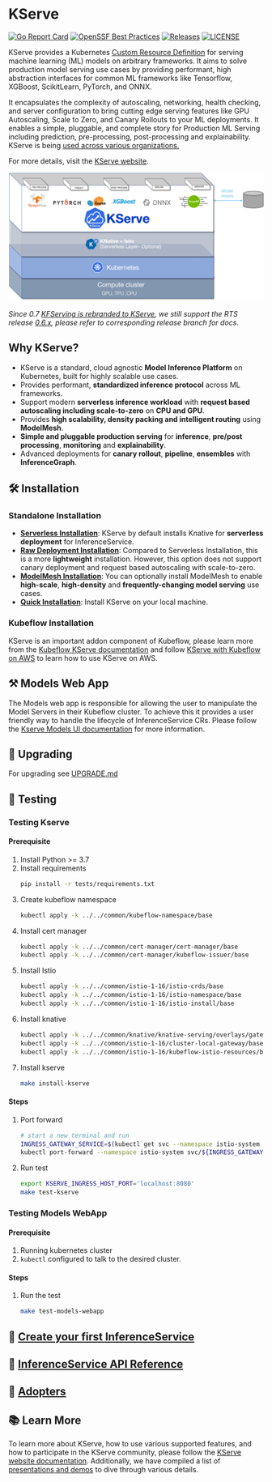 # KServe
[![Go Report Card](https://goreportcard.com/badge/github.com/kserve/kserve)](https://goreportcard.com/report/github.com/kserve/kserve)
[![OpenSSF Best Practices](https://bestpractices.coreinfrastructure.org/projects/6643/badge)](https://bestpractices.coreinfrastructure.org/projects/6643)
[![Releases](https://img.shields.io/github/release-pre/kserve/kserve.svg?sort=semver)](https://github.com/kserve/kserve/releases)
[![LICENSE](https://img.shields.io/github/license/kserve/kserve.svg)](https://github.com/kserve/kserve/blob/master/LICENSE)

KServe provides a Kubernetes [Custom Resource Definition](https://kubernetes.io/docs/concepts/extend-kubernetes/api-extension/custom-resources/) for serving machine learning (ML) models on arbitrary frameworks. It aims to solve production model serving use cases by providing performant, high abstraction interfaces for common ML frameworks like Tensorflow, XGBoost, ScikitLearn, PyTorch, and ONNX.

It encapsulates the complexity of autoscaling, networking, health checking, and server configuration to bring cutting edge serving features like GPU Autoscaling, Scale to Zero, and Canary Rollouts to your ML deployments. It enables a simple, pluggable, and complete story for Production ML Serving including prediction, pre-processing, post-processing and explainability. KServe is being [used across various organizations.](https://kserve.github.io/website/master/community/adopters/)

For more details, visit the [KServe website](https://kserve.github.io/website/).

![KServe](assets/kserve.png)

_Since 0.7 [KFServing is rebranded to KServe](https://blog.kubeflow.org/release/official/2021/09/27/kfserving-transition.html), we still support the RTS release
[0.6.x](https://github.com/kserve/kserve/tree/release-0.6), please refer to corresponding release branch for docs_.

## Why KServe?
- KServe is a standard, cloud agnostic **Model Inference Platform** on Kubernetes, built for highly scalable use cases.
- Provides performant, **standardized inference protocol** across ML frameworks.
- Support modern **serverless inference workload** with **request based autoscaling including scale-to-zero** on **CPU and GPU**.
- Provides **high scalability, density packing and intelligent routing** using **ModelMesh**.
- **Simple and pluggable production serving** for **inference**, **pre/post processing**, **monitoring** and **explainability**.
- Advanced deployments for **canary rollout**, **pipeline**, **ensembles** with **InferenceGraph**.


## :hammer_and_wrench: Installation

### Standalone Installation
- **[Serverless Installation](https://kserve.github.io/website/master/admin/serverless/serverless/)**: KServe by default installs Knative for **serverless deployment** for InferenceService.
- **[Raw Deployment Installation](https://kserve.github.io/website/master/admin/kubernetes_deployment)**: Compared to Serverless Installation, this is a more **lightweight** installation. However, this option does not support canary deployment and request based autoscaling with scale-to-zero.
- **[ModelMesh Installation](https://kserve.github.io/website/master/admin/modelmesh/)**: You can optionally install ModelMesh to enable **high-scale**, **high-density** and **frequently-changing model serving** use cases.
- **[Quick Installation](https://kserve.github.io/website/master/get_started/)**: Install KServe on your local machine.

### Kubeflow Installation
KServe is an important addon component of Kubeflow, please learn more from the [Kubeflow KServe documentation](https://www.kubeflow.org/docs/external-add-ons/kserve/kserve) and follow [KServe with Kubeflow on AWS](https://awslabs.github.io/kubeflow-manifests/main/docs/component-guides/kserve) to learn how to use KServe on AWS.

## :hammer_and_pick: Models Web App
The Models web app is responsible for allowing the user to manipulate the Model Servers in their Kubeflow cluster. To achieve this it provides a user friendly way to handle the lifecycle of InferenceService CRs.
Please follow the [Kserve Models UI documentation](https://www.kubeflow.org/docs/external-add-ons/kserve/webapp/) for more information.

##  :rocket: Upgrading
For upgrading see [UPGRADE.md](UPGRADE.md)

## :microscope: Testing
### Testing Kserve
#### Prerequisite

1. Install Python >= 3.7
2. Install requirements
   ```sh
   pip install -r tests/requirements.txt
   ```
3. Create kubeflow namespace
   ```sh
   kubectl apply -k ../../common/kubeflow-namespace/base
   ```
4. Install cert manager
   ```sh
   kubectl apply -k ../../common/cert-manager/cert-manager/base
   kubectl apply -k ../../common/cert-manager/kubeflow-issuer/base
   ```
5. Install Istio
   ```sh
   kubectl apply -k ../../common/istio-1-16/istio-crds/base
   kubectl apply -k ../../common/istio-1-16/istio-namespace/base
   kubectl apply -k ../../common/istio-1-16/istio-install/base
   ```
6. Install knative
   ```sh
   kubectl apply -k ../../common/knative/knative-serving/overlays/gateways
   kubectl apply -k ../../common/istio-1-16/cluster-local-gateway/base
   kubectl apply -k ../../common/istio-1-16/kubeflow-istio-resources/base
   ```
7. Install kserve
   ```sh
   make install-kserve
   ```
#### Steps

1. Port forward
   ```sh
   # start a new terminal and run
   INGRESS_GATEWAY_SERVICE=$(kubectl get svc --namespace istio-system --selector="app=istio-ingressgateway" --output jsonpath='{.items[0].metadata.name}')
   kubectl port-forward --namespace istio-system svc/${INGRESS_GATEWAY_SERVICE} 8080:80
   ```
2. Run test
   ```sh
   export KSERVE_INGRESS_HOST_PORT='localhost:8080'
   make test-kserve
   ```

### Testing Models WebApp
#### Prerequisite
1. Running kubernetes cluster
2. `kubectl` configured to talk to the desired cluster.

#### Steps
1. Run the test
   ```sh
   make test-models-webapp
   ```
## :flight_departure: [Create your first InferenceService](https://kserve.github.io/website/master/get_started/first_isvc)

## :blue_book: [InferenceService API Reference](https://kserve.github.io/website/master/reference/api/)

## :handshake: [Adopters](https://kserve.github.io/website/master/community/adopters/)

## :books: Learn More
To learn more about KServe, how to use various supported features, and how to participate in the KServe community,
please follow the [KServe website documentation](https://kserve.github.io/website).
Additionally, we have compiled a list of [presentations and demos](https://kserve.github.io/website/master/community/presentations/) to dive through various details.
